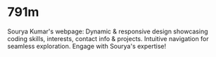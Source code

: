 # 791m
Sourya Kumar's webpage: Dynamic &amp; responsive design showcasing coding skills, interests, contact info &amp; projects. Intuitive navigation for seamless exploration. Engage with Sourya's expertise!
